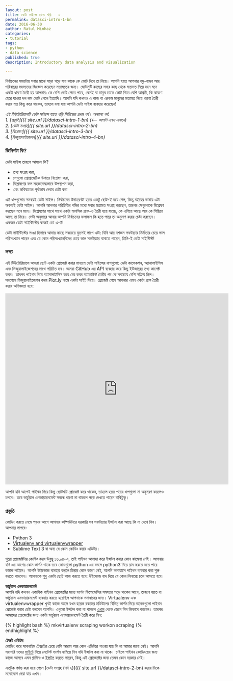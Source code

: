 ```yaml
---
layout: post
title: ডেটা সাইন্সে হাতে খড়ি - ১
permalink: datasci-intro-1-bn
date: 2016-06-30
author: Ratul Minhaz
categories:
- tutorial
tags:
- python
- data science
published: true
description: Introductory data analysis and visualization

---
```

নির্বাচনের সময়টায় সবার মাঝে সাড়া পড়ে যায় কাকে কে ভোট দিবে তা নিয়ে। আপনি হয়ত আপনার বন্ধু-বান্ধব আর পরিবারের সদস্যদের জিজ্ঞেস করেছেন মতামতের জন্য। মোটামুটি কাছের সবার কাছ থেকে মতামত নিয়ে মনে মনে একটা ধারণা তৈরী হয় আপনার: কে বেশি ভোট পেতে পারে, কেনই বা মানুষ তাকে ভোট দিতে বেশি আগ্রহী, কি কারণে হেরে যাওয়া দল কম ভোট পেলে ইত্যাদি। আপনি যদি কখনও এ কাজ বা এরকম মানুষের মতামত নিয়ে ধারণা তৈরী করার মত কিছু করে থাকেন, তাহলে বলা যায় আপনি ডেটা সাইন্স ব্যবহার করেছেন!

*এই টিউটোরিয়ালটি ডেটা সাইন্সে হাতে খড়ি সিরিজের প্রথম পর্ব। অন্যান্য পর্ব:*<br>
*1. [প্রস্তুতি]({{ site.url }}/datasci-intro-1-bn) (<-- আপনি এখন এখানে)*<br>
*2. [ডেটা সংগ্রহ]({{ site.url }}/datasci-intro-2-bn)*<br>
*3. [বিশ্লেষণ]({{ site.url }}/datasci-intro-3-bn)*<br>
*4. [ভিজুয়ালাইজেশন]({{ site.url }}/datasci-intro-4-bn)*<br>


### জিনিশটা কি?

ডেটা সাইন্স তাহলে আসলে কি? 

- তথ্য সংগ্রহ করা, 
- সেগুলো প্রোগ্রামেটিক উপায়ে বিশ্লেষণ করা, 
- বিশ্লেষণের ফল সহজবোদ্ধভাবে উপস্থাপন করা, 
- এবং ভবিষ্যতের পূর্বাভাষ দেবার চেষ্টা করা

এই ধাপগুলোর সমন্বয়ই ডেটা সাইন্স। নির্বাচনের উদাহরণটা হয়ত একটু ছোট-ই হয়ে গেল, কিন্তু বইয়ের ভাষায় এটা অবশ্যই ডেটা সাইন্স। আপনি আপনার পরিচিতির গন্ডির মধ্যে সবার মতামত সংগ্রহ করছেন, তারপর সেগুলোকে বিশ্লেষণ করছেন মনে মনে। বিশ্লেষণের সাথে সাথে একটা মানসিক গ্রাফ-ও তৈরী হয়ে যাচ্ছে, কে এগিয়ে আছে আর কে পিছিয়ে আছে তা নিয়ে। সেটা অনুসারে আবার আপনি নির্বাচনের ফলাফল কি হতে পারে তা অনুমাণ করার চেষ্টা করছেন। একজন ডেটা সাইন্টিস্টের কাজই তো এ-ই!

ডেটা সাইন্টিস্টের সংঙা হিসাবে আমার কাছে সবচেয়ে যুতসই লাগে এটা: যিনি আর দশজন সফটয়্যার নির্মাতার চেয়ে ভাল পরিসংখ্যান পারেন এবং যে কোন পরিসংখ্যানবিদের চেয়ে ভাল সফটয়্যার বানাতে পারেন, তিনি-ই ডেটা সাইন্টিস্ট!


### লক্ষ্য

এই টিউটোরিয়ালে আমরা ছোট একটা প্রোজেক্ট করার মাধ্যমে ডেটা সাইন্সের ধাপগুলো: ডেটা কালেকশন, অ্যানালাইসিস এবং ভিজুয়ালাইজেশনের সাথে পরিচিত হব। আমরা GitHub এর API ব্যবহার করে কিছু ইউজারের তথ্য কালেক্ট করব। তারপর পাইথন দিয়ে অ্যানালাইসিস করে বের করব অ্যাকাউন্ট তৈরীর পর কে সবচেয়ে বেশি সক্রিয় ছিল। সবশেষে ভিজুয়ালাইজেশন করব Plot.ly নামে একটা সাইট দিয়ে। প্রোজেক্ট শেষে আপনার এমন একটা গ্রাফ তৈরী করার অভিজ্ঞতা হবে: 

<iframe width="700" height="600" frameborder="0" scrolling="no" src="https://plot.ly/~mnzr/14.embed"></iframe>

আপনি যদি আগেই পাইথন দিয়ে কিছু ছোটখাট প্রোজেক্ট করে থাকেন, তাহলে হয়ত পরের ধাপগুলো না অনুসরণ করলেও চলবে। তবে ভার্চুয়াল এনভায়ারনমেন্ট সম্বন্ধে ধারণা না থাকলে পড়ে দেখতে পারেন বাকিটুকু।


### প্রস্তুতি

কোডিং করতে নেমে পড়ার আগে আপনার কম্পিউটারে দরকারি সব সফটয়্যার ইন্সটল করা আছে কি না দেখে নিন। আপনার লাগবে-
- Python 3
- [Virtualenv and virtualenvwrapper](http://docs.python-guide.org/en/latest/dev/virtualenvs/)
- Sublime Text 3 বা অন্য যে কোন কোডিং করার এডিটর।

পুরো প্রোজেক্টটার কোডিং করব উবুন্তু ১৬.০৪-এ, তাই পাইথন আলাদা করে ইন্সটল করার কোন ঝামেলা নেই। আপনার যদি এর আগের কোন ভার্শন থাকে তবে কোডগুলো python এর বদলে python3 দিয়ে রান করতে হতে পারে কমান্ড লাইনে। আপনি উইন্ডোজ ব্যবহার করলে চিন্তার কোন কারণ নেই, আপনি অনায়াসে পাইথন ব্যবহার করা শুরু করতে পারবেন। আপনাকে শুধু একটা ছোট্ট কাজ করতে হবে: উইন্ডোজ বাদ দিয়ে যে কোন লিনাক্সে চলে আসতে হবে।

__ভার্চুয়াল এনভায়ারনমেন্ট__<br>
আপনি যদি কখনও একাধিক পাইথন প্রোজেক্টের মধ্যে ভার্শন ডিপেন্ডেন্সির সমস্যায় পড়ে থাকেন আগে, তাহলে হয়ত বা ভার্চুয়াল এনভায়ারনমেন্ট ব্যবহার করতে হয়েছিল আপনাকে সমাধানের জন্য। Virtualenv এবং virtualenvwrapper খুবই কাজে আসে যখন হরেক রকমের মডিউলের বিভিন্ন ভার্শন দিয়ে অনেকগুলো পাইথন প্রোজেক্ট করার চেষ্টা করবেন আপনি। এগুলো ইন্সটল করা না থাকলে [এখান](http://docs.python-guide.org/en/latest/dev/virtualenvs/) থেকে জেনে নিন কিভাবে করবেন। তারপর আমাদের প্রোজেক্টের জন্য একটা ভার্চুয়াল এনভায়ারনমেন্ট তৈরী করে নিন:

{% highlight bash %}
mkvirtualenv scraping
workon scraping
{% endhighlight %}

__টেক্সট এডিটর__<br>
কোডিং করে সাবলাইম টেক্সটের চেয়ে বেশি আরাম আর কোন এডিটরে পাওয়া যায় কি না আমার জানা নেই। আপনি সরাসরি ওদের [সাইটে](https://www.sublimetext.com/3
) গিয়ে লেটেস্ট ভার্শন নামিয়ে নিন যদি ইন্সটল করা না থাকে। চাইলে পাইথন কোডিংয়ের জন্য কাজে আসবে এমন প্লাগিন-ও [ইন্সটল](https://dbader.org/blog/setting-up-sublime-text-for-python-development) করতে পারেন, কিন্তু এই প্রোজেক্টের জন্য তেমন কোন দরকার নেই।

এতটুক পর্যন্ত করা হয়ে গেলে [ডেটা সংগ্রহ (পর্ব ২)]({{ site.url }}/datasci-intro-2-bn) করার দিকে মনোযোগ দেয়া যায় এখন।